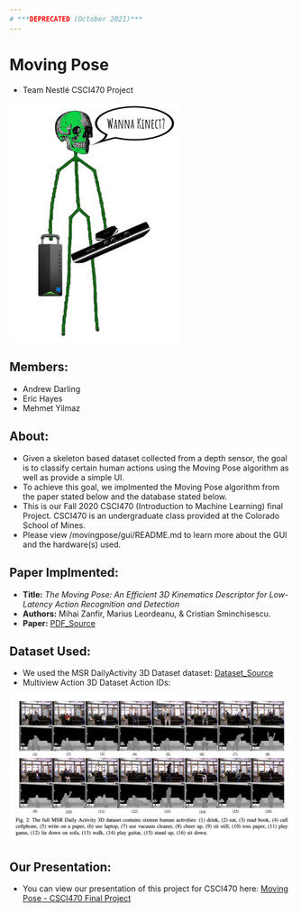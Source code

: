 ```yaml
---
# ***DEPRECATED (October 2021)***
---
```


# Moving Pose
- Team Nestlé CSCI470 Project

<img src="./assets/mpg.png" width="300">

## Members:
- Andrew Darling
- Eric Hayes
- Mehmet Yilmaz

## About:
- Given a skeleton based dataset collected from a depth sensor, the goal is to classify certain human actions using the Moving Pose algorithm as well as provide a simple UI.
- To achieve this goal, we implmented the Moving Pose algorithm from the paper stated below and the database stated below.
- This is our Fall 2020 CSCI470 (Introduction to Machine Learning) final Project. CSCI470 is an undergraduate class provided at the Colorado School of Mines.
- Please view /movingpose/gui/README.md to learn more about the GUI and the hardware(s) used.

## Paper Implmented:
- **Title:** *The Moving Pose: An Efficient 3D Kinematics Descriptor for Low-Latency Action Recognition and Detection*
- **Authors:** Mihai Zanfir, Marius Leordeanu, & Cristian Sminchisescu.
- **Paper:** [PDF_Source](https://openaccess.thecvf.com/content_iccv_2013/papers/Zanfir_The_Moving_Pose_2013_ICCV_paper.pdf)

## Dataset Used:
- We used the MSR DailyActivity 3D Dataset dataset: [Dataset_Source](https://wangjiangb.github.io/my_data.html)
- Multiview Action 3D Dataset Action IDs:
<img width="701" alt="3" src="./assets/ma3da_ids.png">

## Our Presentation:
- You can view our presentation of this project for CSCI470 here: [Moving Pose - CSCI470 Final Project](https://www.youtube.com/watch?v=pX5QDDYOHjU)
